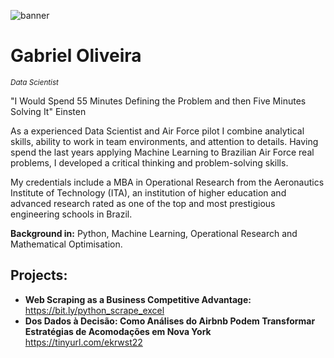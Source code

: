 ![banner](https://github.com/GabrielSOliveir/GabrielSOliveir/assets/130519466/33872591-5376-43ec-ae42-345ea8da16da)
# Gabriel Oliveira
<sub>*Data Scientist*</sub>

"I Would Spend 55 Minutes Defining the Problem and then Five Minutes Solving It" Einsten

As a experienced Data Scientist and Air Force pilot I combine analytical skills, ability to work in team environments, and attention to details. Having spend the last years applying Machine Learning to Brazilian Air Force real problems, I developed a critical thinking and problem-solving skills.

My credentials include a MBA in Operational Research from the Aeronautics Institute of Technology (ITA), an institution of higher education and advanced research rated as one of the top and most prestigious engineering schools in Brazil.

**Background in:** Python, Machine Learning, Operational Research and Mathematical Optimisation.


## Projects:

* **Web Scraping as a Business Competitive Advantage:** https://bit.ly/python_scrape_excel
* **Dos Dados à Decisão: Como Análises do Airbnb Podem Transformar Estratégias de Acomodações em Nova York** https://tinyurl.com/ekrwst22



